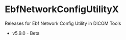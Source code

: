 # EbfNetworkConfigUtilityX
Releases for Ebf Network Config Utility in DICOM Tools

* v5.9.0 - Beta  
